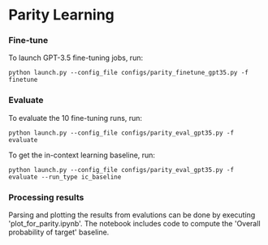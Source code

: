 # Parity Learning

### Fine-tune
To launch GPT-3.5 fine-tuning jobs, run:
```
python launch.py --config_file configs/parity_finetune_gpt35.py -f finetune
```

### Evaluate
To evaluate the 10 fine-tuning runs, run:
```
python launch.py --config_file configs/parity_eval_gpt35.py -f evaluate
```

To get the in-context learning baseline, run:
```
python launch.py --config_file configs/parity_eval_gpt35.py -f evaluate --run_type ic_baseline
```

### Processing results
Parsing and plotting the results from evalutions can be done by executing 'plot_for_parity.ipynb'.
The notebook includes code to compute the 'Overall probability of target' baseline.